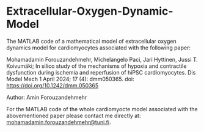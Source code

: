 # Extracellular-Oxygen-Dynamic-Model
The MATLAB code of a mathematical model of extracellular oxygen dynamics model for cardiomyocytes associated with the following paper:

Mohamadamin Forouzandehmehr, Michelangelo Paci, Jari Hyttinen, Jussi T. Koivumäki; In silico study of the mechanisms of hypoxia and contractile dysfunction during ischemia and reperfusion of hiPSC cardiomyocytes. Dis Model Mech 1 April 2024; 17 (4): dmm050365. doi: https://doi.org/10.1242/dmm.050365

Author: Amin Forouzandehmehr

For the MATLAB code of the whole cardiomyocte model associated with the abovementioned paper please contact me directly at: mohamadamin.forouzandehmehr@tuni.fi.
